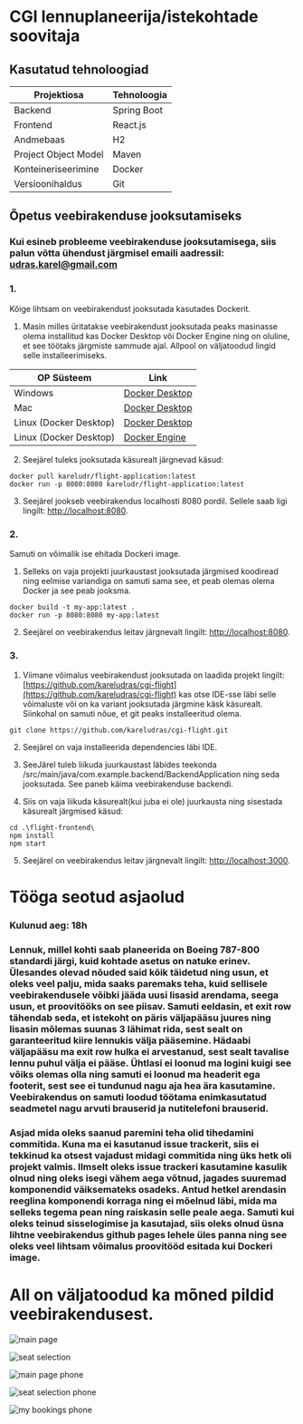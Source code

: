 # CGI lennuplaneerija/istekohtade soovitaja

## Kasutatud tehnoloogiad

| Projektiosa    | Tehnoloogia |
| -------- | ------- |
| Backend                 | Spring Boot |
| Frontend                | React.js    |
| Andmebaas               | H2          |
| Project Object Model    | Maven    |
| Konteineriseerimine     | Docker    |
| Versioonihaldus         | Git    |

## Õpetus veebirakenduse jooksutamiseks

### Kui esineb probleeme veebirakenduse jooksutamisega, siis palun võtta ühendust järgmisel emaili aadressil: udras.karel@gmail.com

### 1.

Kõige lihtsam on veebirakendust jooksutada kasutades Dockerit.

1. Masin milles üritatakse veebirakendust jooksutada peaks masinasse olema installitud kas Docker Desktop või Docker Engine ning on oluline, et see töötaks järgmiste sammude ajal. Allpool on väljatoodud lingid selle installeerimiseks.

| OP Süsteem              | Link |
| --------                | ------- |
| Windows                 | [Docker Desktop](https://docs.docker.com/desktop/setup/install/windows-install/) |
| Mac                     | [Docker Desktop](https://docs.docker.com/desktop/setup/install/mac-install/) |
| Linux (Docker Desktop)  | [Docker Desktop](https://docs.docker.com/desktop/setup/install/linux/) |
| Linux (Docker Desktop)  | [Docker Engine](https://docs.docker.com/engine/install/)    |

2. Seejärel tuleks jooksutada käsurealt järgnevad käsud:

```
docker pull kareludr/flight-application:latest
docker run -p 8080:8080 kareludr/flight-application:latest
```

3. Seejärel jookseb veebirakendus localhosti 8080 pordil. Sellele saab ligi lingilt: [http://localhost:8080](http://localhost:8080).

### 2.

Samuti on võimalik ise ehitada Dockeri image.

1. Selleks on vaja projekti juurkaustast jooksutada järgmised koodiread ning eelmise variandiga on samuti sama see, et peab olemas olema Docker ja see peab jooksma.

```
docker build -t my-app:latest .
docker run -p 8080:8080 my-app:latest
```

2. Seejärel on veebirakendus leitav järgnevalt lingilt: [http://localhost:8080](http://localhost:8080).

### 3.

1. Viimane võimalus veebirakendust jooksutada on laadida projekt lingilt: [https://github.com/kareludras/cgi-flight](https://github.com/kareludras/cgi-flight) kas otse IDE-sse läbi selle võimaluste või on ka variant jooksutada järgmine käsk käsurealt. Siinkohal on samuti nõue, et git peaks installeeritud olema.

```
git clone https://github.com/kareludras/cgi-flight.git
```
2. Seejärel on vaja installeerida dependencies läbi IDE.

3. SeeJärel tuleb liikuda juurkaustast läbides teekonda /src/main/java/com.example.backend/BackendApplication ning seda jooksutada. See paneb käima veebirakenduse backendi.

4. Siis on vaja liikuda käsurealt(kui juba ei ole) juurkausta ning sisestada käsurealt järgmised käsud:

```
cd .\flight-frontend\
npm install
npm start
```

5. Seejärel on veebirakendus leitav järgnevalt lingilt: [http://localhost:3000](http://localhost:3000).

# Tööga seotud asjaolud

### Kulunud aeg: 18h

### Lennuk, millel kohti saab planeerida on Boeing 787-800 standardi järgi, kuid kohtade asetus on natuke erinev. Ülesandes olevad nõuded said kõik täidetud ning usun, et oleks veel palju, mida saaks paremaks teha, kuid sellisele veebirakendusele võibki jääda uusi lisasid arendama, seega usun, et proovitööks on see piisav. Samuti eeldasin, et exit row tähendab seda, et istekoht on päris väljapääsu juures ning lisasin mõlemas suunas 3 lähimat rida, sest sealt on garanteeritud kiire lennukis välja pääsemine. Hädaabi väljapääsu ma exit row hulka ei arvestanud, sest sealt tavalise lennu puhul välja ei pääse. Ühtlasi ei loonud ma logini kuigi see võiks olemas olla ning samuti ei loonud ma headerit ega footerit, sest see ei tundunud nagu aja hea ära kasutamine. Veebirakendus on samuti loodud töötama enimkasutatud seadmetel nagu arvuti brauserid ja nutitelefoni brauserid. 

### Asjad mida oleks saanud paremini teha olid tihedamini commitida. Kuna ma ei kasutanud issue trackerit, siis ei tekkinud ka otsest vajadust midagi commitida ning üks hetk oli projekt valmis. Ilmselt oleks issue trackeri kasutamine kasulik olnud ning oleks isegi vähem aega võtnud, jagades suuremad komponendid väiksemateks osadeks. Antud hetkel arendasin reeglina komponendi korraga ning ei mõelnud läbi, mida ma selleks tegema pean ning raiskasin selle peale aega. Samuti kui oleks teinud sisselogimise ja kasutajad, siis oleks olnud üsna lihtne veebirakendus github pages lehele üles panna ning see oleks veel lihtsam võimalus proovitööd esitada kui Dockeri image.

# All on väljatoodud ka mõned pildid veebirakendusest.

![main page](images/main_page.jpg)

![seat selection](images/seat_selection.jpg)

![main page phone](images/main_page_phone.jpg)

![seat selection phone](images/seat_selection_phone.jpg)

![my bookings phone](images/mybookings_phone.jpg)

